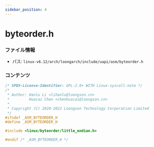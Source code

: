 ```yaml
---
sidebar_position: 4
---
```

# byteorder.h

### ファイル情報

- パス: `linux-v6.12/arch/loongarch/include/uapi/asm/byteorder.h`

### コンテンツ

```h
/* SPDX-License-Identifier: GPL-2.0+ WITH Linux-syscall-note */
/*
 * Author: Hanlu Li <lihanlu@loongson.cn>
 *         Huacai Chen <chenhuacai@loongson.cn>
 *
 * Copyright (C) 2020-2022 Loongson Technology Corporation Limited
 */
#ifndef _ASM_BYTEORDER_H
#define _ASM_BYTEORDER_H

#include <linux/byteorder/little_endian.h>

#endif /* _ASM_BYTEORDER_H */

```
